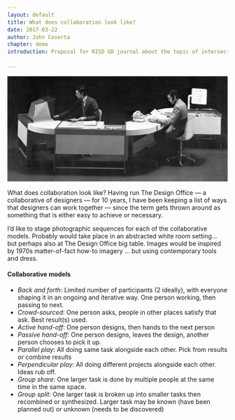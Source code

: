 ```yaml
---
layout: default
title: What does collaboration look like?
date: 2017-03-22
author: John Caserta
chapter: demo
introduction: Proposal for RISD GD journal about the topic of intersections.

---
```


![co-working](/img/men_desks.jpg)

What does collaboration look like? Having run The Design Office — a collaborative of designers — for 10 years, I have been keeping a list of ways that designers can work together — since the term gets thrown around as something that is either easy to achieve or necessary.  

I’d like to stage photographic sequences for each of the collaborative models. Probably would take place in an abstracted white room setting… but perhaps also at The Design Office big table. Images would be inspired by 1970s matter-of-fact how-to imagery … but using contemporary tools and dress.

#### Collaborative models

* *Back and forth*: Limited number of participants (2 ideally), with everyone shaping it in an ongoing and iterative way. One person working, then passing to next.
* *Crowd-sourced*: One person asks, people in other places satisfy that ask. Best result(s) used.
* *Active hand-off*: One person designs, then hands to the next person
* *Passive hand-off*: One person designs, leaves the design, another person chooses to pick it up.
* *Parallel play*: All doing same task alongside each other. Pick from results or combine results
* *Perpendicular play*: All doing different projects alongside each other. Ideas rub off.
* *Group share*: One larger task is done by multiple people at the same time in the same space.
* *Group split*: One larger task is broken up into smaller tasks then recombined or synthesized. Larger task may be known (have been planned out) or unknown (needs to be discovered)
